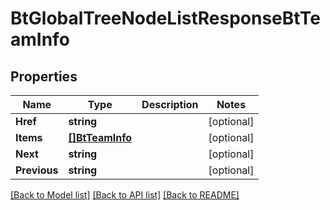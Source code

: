 # BtGlobalTreeNodeListResponseBtTeamInfo

## Properties

Name | Type | Description | Notes
------------ | ------------- | ------------- | -------------
**Href** | **string** |  | [optional] 
**Items** | [**[]BtTeamInfo**](BTTeamInfo.md) |  | [optional] 
**Next** | **string** |  | [optional] 
**Previous** | **string** |  | [optional] 

[[Back to Model list]](../README.md#documentation-for-models) [[Back to API list]](../README.md#documentation-for-api-endpoints) [[Back to README]](../README.md)


